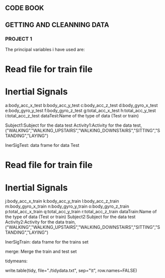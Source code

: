 ## CODE BOOK
##   GETTING AND CLEANNING DATA
###    PROJECT 1

The principal variables i have used are:

# Read file for train file
# Inertial Signals


a:body_acc_x_test
b:body_acc_y_test
c:body_acc_z_test
d:body_gyro_x_test
e:body_gyro_y_test
f:body_gyro_z_test
g:total_acc_x_test
h:total_acc_y_test
i:total_acc_z_test
dataTest:Name of the type of data (Test or train)

Subject1:Subject for the data test
Activity1:Activity for the data test, ("WALKING","WALKING_UPSTAIRS","WALKING_DOWNSTAIRS","SITTING","STANDING","LAYING")

InerSigTest: data frame for data Test

# Read file for train file
# Inertial Signals

j:body_acc_x_train
k:body_acc_y_train
l:body_acc_z_train
m:body_gyro_x_train
n:body_gyro_y_train
o:body_gyro_z_train
p:total_acc_x_train
q:total_acc_y_train
r:total_acc_z_train
dataTrain:Name of the type of data (Test or train)
Subject2:Subject for the data test
Activity2:Activity for the data train, ("WALKING","WALKING_UPSTAIRS","WALKING_DOWNSTAIRS","SITTING","STANDING","LAYING")

InerSigTrain: data frame for the trains set

merge: Merge the train and test set

tidymeans:

write.table(tidy, file="./tidydata.txt", sep="\t", row.names=FALSE)
